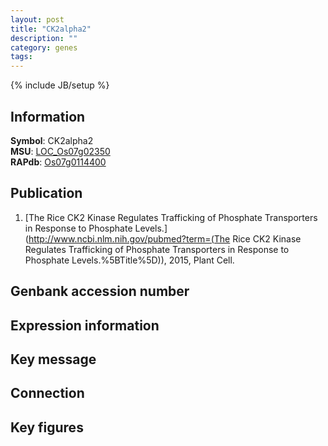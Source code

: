 ```yaml
---
layout: post
title: "CK2alpha2"
description: ""
category: genes
tags: 
---
```

{% include JB/setup %}

## Information
__Symbol__: CK2alpha2  
__MSU__: [LOC_Os07g02350](http://rice.plantbiology.msu.edu/cgi-bin/ORF_infopage.cgi?orf=LOC_Os07g02350)  
__RAPdb__: [Os07g0114400](http://rapdb.dna.affrc.go.jp/viewer/gbrowse_details/irgsp1?name=Os07g0114400)  

## Publication
1. [The Rice CK2 Kinase Regulates Trafficking of Phosphate Transporters in Response to Phosphate Levels.](http://www.ncbi.nlm.nih.gov/pubmed?term=(The Rice CK2 Kinase Regulates Trafficking of Phosphate Transporters in Response to Phosphate Levels.%5BTitle%5D)), 2015, Plant Cell.

## Genbank accession number

## Expression information

## Key message

## Connection

## Key figures


